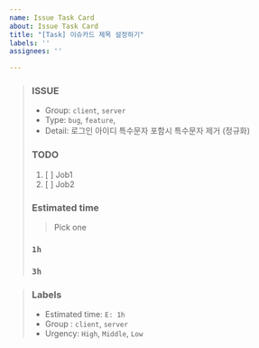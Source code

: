 ```yaml
---
name: Issue Task Card
about: Issue Task Card
title: "[Task] 이슈카드 제목 설정하기"
labels: ''
assignees: ''

---
```


> ### ISSUE
> * Group:  `client`, `server`
> * Type: `bug`, `feature`,
> * Detail: 로그인 아이디 특수문자 포함시 특수문자 제거 (정규화)
> 
> ### TODO
> 1. [ ]  Job1
> 2. [ ]  Job2
> 
> ### Estimated time
> > Pick one
> 
> ### `1h`
> ### `3h`

> ### Labels
> * Estimated time: `E: 1h`
> * Group : `client`, `server`
> * Urgency: `High`, `Middle`, `Low`
